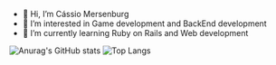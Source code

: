 - 👋 Hi, I’m Cássio Mersenburg
- 👀 I’m interested in Game development and BackEnd development 
- 🌱 I’m currently learning Ruby on Rails and Web development



![Anurag's GitHub stats](https://github-readme-stats.vercel.app/api?username=Mersenburg&show_icons=true&theme=dark&count_private=true&card_width=400)
![Top Langs](https://github-readme-stats.vercel.app/api/top-langs/?username=Mersenburg&theme=dark&card_width=400)

<!---
Mersenburg/Mersenburg is a ✨ special ✨ repository because its `README.md` (this file) appears on your GitHub profile.
You can click the Preview link to take a look at your changes.
--->
